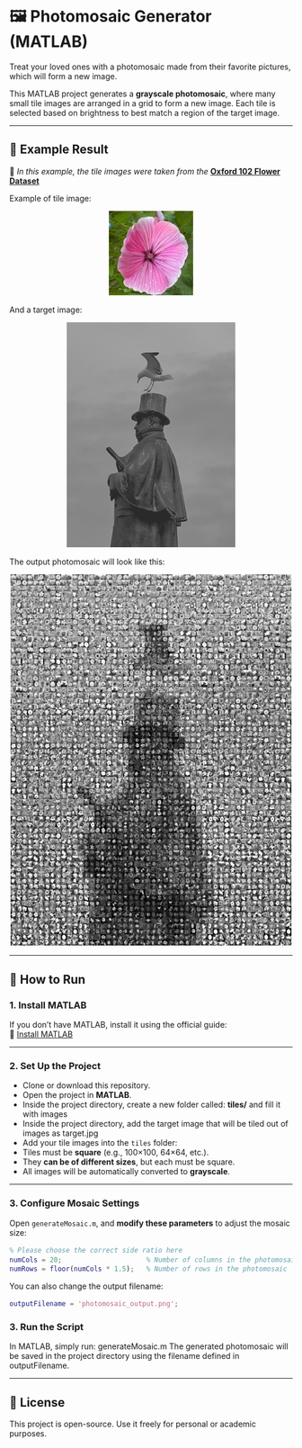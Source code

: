 # 🖼️ Photomosaic Generator (MATLAB)

Treat your loved ones with a photomosaic made from their favorite pictures, which will form a new image.

This MATLAB project generates a **grayscale photomosaic**, where many small tile images are arranged in a grid to form a new image. 
Each tile is selected based on brightness to best match a region of the target image.

---

## 🧩 Example Result

📝 *In this example, the tile images were taken from the* **[Oxford 102 Flower Dataset](https://meta-album.github.io/datasets/FLW.html)** 

Example of tile image:

<p align="center">
  <img src="tileExample.jpg" alt="Tile Example" width="150"/>
</p>

And a target image:

<p align="center">
  <img src="target.jpg" alt="Target Image" width="300"/>
</p>

The output photomosaic will look like this:

<p align="center">
  <img src="photomosaic_output.png" alt="Photomosaic Output" width="500"/>
</p>

---

## 🚀 How to Run

### 1. Install MATLAB

If you don’t have MATLAB, install it using the official guide:  
🔗 [Install MATLAB](https://se.mathworks.com/help/install/ug/install-products-with-internet-connection.html)

---

### 2. Set Up the Project

- Clone or download this repository.
- Open the project in **MATLAB**.
- Inside the project directory, create a new folder called: **tiles/** and fill it with images
- Inside the project directory, add the target image that will be tiled out of images as target.jpg
- Add your tile images into the `tiles` folder:
- Tiles must be **square** (e.g., 100×100, 64×64, etc.).
- They **can be of different sizes**, but each must be square.
- All images will be automatically converted to **grayscale**.

---

### 3. Configure Mosaic Settings

Open `generateMosaic.m`, and **modify these parameters** to adjust the mosaic size:

```matlab
% Please choose the correct side ratio here
numCols = 20;                     % Number of columns in the photomosaic
numRows = floor(numCols * 1.5);   % Number of rows in the photomosaic
```

You can also change the output filename:

```matlab
outputFilename = 'photomosaic_output.png';
```

### 3.  Run the Script

In MATLAB, simply run: generateMosaic.m
The generated photomosaic will be saved in the project directory using the filename defined in outputFilename.

---

## 📜 License
This project is open-source. Use it freely for personal or academic purposes.

